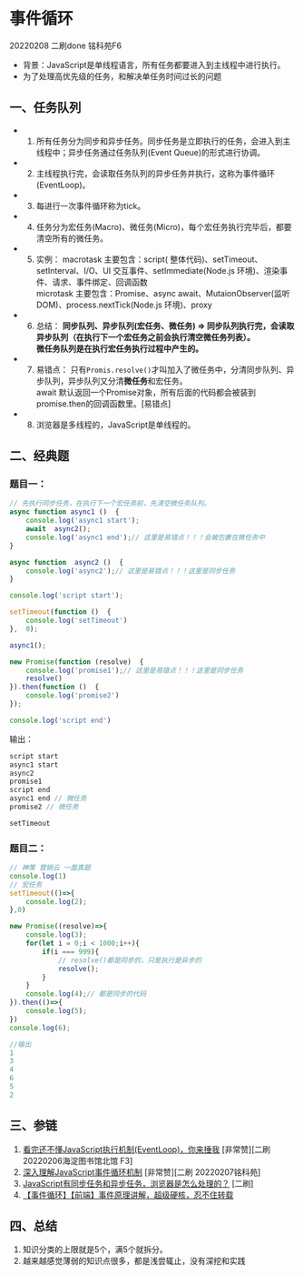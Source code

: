 # 事件循环
20220208 二刷done 铭科苑F6
* 背景：JavaScript是单线程语言，所有任务都要进入到主线程中进行执行。
* 为了处理高优先级的任务，和解决单任务时间过长的问题

## 一、任务队列
* 1. 所有任务分为同步和异步任务。同步任务是立即执行的任务，会进入到主线程中；异步任务通过任务队列(Event Queue)的形式进行协调。
* 2. 主线程执行完，会读取任务队列的异步任务并执行，这称为事件循环(EventLoop)。
* 3. 每进行一次事件循环称为tick。
* 4. 任务分为宏任务(Macro)、微任务(Micro)，每个宏任务执行完毕后，都要清空所有的微任务。
* 5. 实例：
macrotask 主要包含：script( 整体代码)、setTimeout、setInterval、I/O、UI 交互事件、setImmediate(Node.js 环境)、渲染事件、请求、事件绑定、回调函数    
microtask 主要包含：Promise、async await、MutaionObserver(监听DOM)、process.nextTick(Node.js 环境)、proxy
* 6. 总结：
**同步队列、异步队列(宏任务、微任务) => 同步队列执行完，会读取异步队列（在执行下一个宏任务之前会执行清空微任务列表）。**  
**微任务队列是在执行宏任务执行过程中产生的。**
* 7. 易错点：
只有`Promis.resolve()`才叫加入了微任务中，分清同步队列、异步队列，异步队列又分清**微任务**和宏任务。  
await 默认返回一个Promise对象，所有后面的代码都会被装到promise.then的回调函数里。[易错点]
* 8. 浏览器是多线程的，JavaScript是单线程的。

## 二、经典题
### 题目一：
```js
// 先执行同步任务，在执行下一个宏任务前，先清空微任务队列。
async function async1 ()  {
    console.log('async1 start');
    await  async2();
    console.log('async1 end');// 这里是易错点！！！会被包裹在微任务中
}

async function  async2 ()  {
    console.log('async2');// 这里是易错点！！！这里是同步任务
}

console.log('script start');

setTimeout(function ()  {
    console.log('setTimeout')
},  0);

async1();

new Promise(function (resolve)  {
    console.log('promise1');// 这里是易错点！！！这里是同步任务
    resolve()
}).then(function ()  {
    console.log('promise2')
});

console.log('script end')
```
输出：
```js
script start
async1 start
async2
promise1
script end
async1 end // 微任务
promise2 // 微任务

setTimeout
```

### 题目二：
```js
// 神策 营销云 一面真题
console.log(1)
// 宏任务
setTimeout(()=>{
    console.log(2);
},0)

new Promise((resolve)=>{
    console.log(3);
    for(let i = 0;i < 1000;i++){
        if(i === 999){
            // resolve()都是同步的，只是执行是异步的
            resolve();
        }
    }
    console.log(4);// 都是同步的代码
}).then(()=>{
    console.log(5);
})
console.log(6);
```
```js
//输出 
1 
3 
4 
6 
5 
2
```

## 三、参链
1. [看完还不懂JavaScript执行机制(EventLoop)，你来捶我](https://juejin.cn/post/6992985462163898382) [非常赞][二刷 20220206海淀图书馆北馆 F3]
2. [深入理解JavaScript事件循环机制](https://www.cnblogs.com/yugege/p/9598265.html) [非常赞][二刷 20220207铭科苑]
3. [JavaScript有同步任务和异步任务，浏览器是怎么处理的？](https://www.cnblogs.com/songyao666/p/15405742.html) [二刷]
4. [【事件循环】【前端】事件原理讲解，超级硬核，忍不住转载](https://link.juejin.cn/?target=https%3A%2F%2Fb23.tv%2Ft9Ltpi)

## 四、总结
1. 知识分类的上限就是5个，满5个就拆分。
2. 越来越感觉薄弱的知识点很多，都是浅尝辄止，没有深挖和实践
